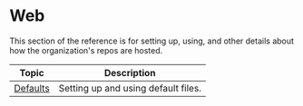 # Web
This section of the reference is for setting up, using, and other details about how the organization's repos are hosted.

| Topic | Description |
| ----- | ----------- |
| [Defaults](defaults.md) | Setting up and using default files. |
